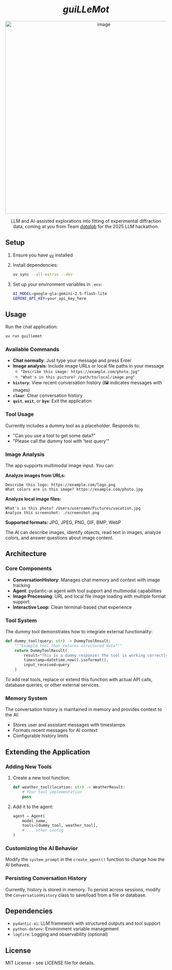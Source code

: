 <div align="center">

# *guiLLeMot*

<img width="600" alt="image" src="https://github.com/user-attachments/assets/f979aa22-6c39-4986-861b-53e37b486642" />

LLM and AI-assisted explorations into fitting of experimental diffraction data, coming at you from Team [*datalab*](https://github.com/datalab-org) for the 2025 LLM hackathon.

</div>

## Setup

1. Ensure you have [`uv`](https://astral.sh/uv) installed
2. Install dependencies:
   ```bash
   uv sync --all-extras --dev
   ```

3. Set up your environment variables in `.env`:
   ```bash
   AI_MODEL=google-gla:gemini-2.5-flash-lite
   GEMINI_API_KEY=your_api_key_here
   ```

## Usage

Run the chat application:
```bash
uv run guillemot
```

### Available Commands

- **Chat normally**: Just type your message and press Enter
- **Image analysis**: Include image URLs or local file paths in your message
  - `"Describe this image: https://example.com/photo.jpg"`
  - `"What's in this picture? /path/to/local/image.png"`
- **`history`**: View recent conversation history (🖼️ indicates messages with images)
- **`clear`**: Clear conversation history
- **`quit`**, **`exit`**, or **`bye`**: Exit the application

### Tool Usage

Currently includes a dummy tool as a placeholder. Responds to:
- "Can you use a tool to get some data?"
- "Please call the dummy tool with 'test query'"

### Image Analysis

The app supports multimodal image input. You can:

**Analyze images from URLs:**
```
Describe this logo: https://example.com/logo.png
What colors are in this image? https://example.com/photo.jpg
```

**Analyze local image files:**
```
What's in this photo? /Users/username/Pictures/vacation.jpg
Analyze this screenshot: ./screenshot.png
```

**Supported formats:** JPG, JPEG, PNG, GIF, BMP, WebP

The AI can describe images, identify objects, read text in images, analyze colors, and answer questions about image content.

## Architecture

### Core Components

- **ConversationHistory**: Manages chat memory and context with image tracking
- **Agent**: pydantic-ai agent with tool support and multimodal capabilities
- **Image Processing**: URL and local file image loading with multiple format support
- **Interactive Loop**: Clean terminal-based chat experience

### Tool System

The dummy tool demonstrates how to integrate external functionality:

```python
def dummy_tool(query: str) -> DummyToolResult:
    """Example tool that returns structured data"""
    return DummyToolResult(
        result="This is a dummy response! The tool is working correctly.",
        timestamp=datetime.now().isoformat(),
        input_received=query
    )
```

To add real tools, replace or extend this function with actual API calls, database queries, or other external services.

### Memory System

The conversation history is maintained in memory and provides context to the AI:
- Stores user and assistant messages with timestamps
- Formats recent messages for AI context
- Configurable history limits

## Extending the Application

### Adding New Tools

1. Create a new tool function:
   ```python
   def weather_tool(location: str) -> WeatherResult:
       # Your tool implementation
       pass
   ```

2. Add it to the agent:
   ```python
   agent = Agent(
       model_name,
       tools=[dummy_tool, weather_tool],
       # ... other config
   )
   ```

### Customizing the AI Behavior

Modify the `system_prompt` in the `create_agent()` function to change how the AI behaves.

### Persisting Conversation History

Currently, history is stored in memory. To persist across sessions, modify the `ConversationHistory` class to save/load from a file or database.

## Dependencies

- `pydantic-ai`: LLM framework with structured outputs and tool support
- `python-dotenv`: Environment variable management
- `logfire`: Logging and observability (optional)

## License

MIT License - see LICENSE file for details.
